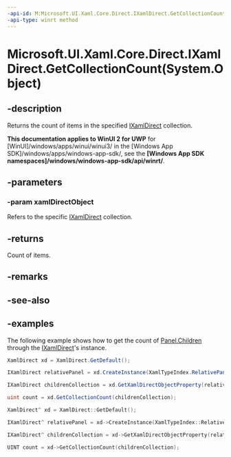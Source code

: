 ```yaml
---
-api-id: M:Microsoft.UI.Xaml.Core.Direct.IXamlDirect.GetCollectionCount(System.Object)
-api-type: winrt method
---
```


# Microsoft.UI.Xaml.Core.Direct.IXamlDirect.GetCollectionCount(System.Object)

<!--
public uint GetCollectionCount (object xamlDirectObject);
-->

## -description

Returns the count of items in the specified [IXamlDirect](ixamldirect.md) collection.

**This documentation applies to WinUI 2 for UWP** for [WinUI]/windows/apps/winui/winui3/ in the [Windows App SDK]/windows/apps/windows-app-sdk/, see the **[Windows App SDK namespaces]/windows/windows-app-sdk/api/winrt/**.

## -parameters

### -param xamlDirectObject

Refers to the specific [IXamlDirect](ixamldirect.md) collection.

## -returns

Count of items.

## -remarks

## -see-also

## -examples

The following example shows how to get the count of [Panel.Children](/uwp/api/windows.ui.xaml.controls.panel.children) through the [IXamlDirect](ixamldirect.md)'s instance.

```C#
XamlDirect xd = XamlDirect.GetDefault();

IXamlDirect relativePanel = xd.CreateInstance(XamlTypeIndex.RelativePanel);

IXamlDirect childrenCollection = xd.GetXamlDirectObjectProperty(relativePanel, XamlPropertyIndex.Panel_Children);

uint count = xd.GetCollectionCount(childrenCollection);
```

```CPP
XamlDirect^ xd = XamlDirect::GetDefault();

IXamlDirect^ relativePanel = xd->CreateInstance(XamlTypeIndex::RelativePanel);

IXamlDirect^ childrenCollection = xd->GetXamlDirectObjectProperty(relativePanel, XamlPropertyIndex::Panel_Children);

UINT count = xd->GetCollectionCount(childrenCollection);
```

